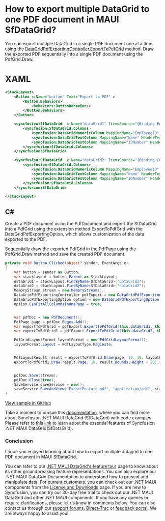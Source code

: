 # How to export multiple DataGrid to one PDF document in MAUI SfDataGrid?    

You can export multiple DataGrid in a single PDF document one at a time using the [DataGridPdfExportingController.ExportToPdfGrid](https://help.syncfusion.com/cr/maui/Syncfusion.Maui.DataGrid.Exporting.DataGridPdfExportingController.html#Syncfusion_Maui_DataGrid_Exporting_DataGridPdfExportingController_ExportToPdfGrid_Syncfusion_Maui_DataGrid_SfDataGrid_Syncfusion_Maui_Data_ICollectionViewAdv_Syncfusion_Maui_DataGrid_Exporting_DataGridPdfExportingOption_Syncfusion_Pdf_PdfDocument_) method. Draw the exported PDF sequentially into a single PDF document using the PdfGrid.Draw.

# XAML

```XML
<StackLayout>
    <Button x:Name="button" Text="Export to PDF" >
        <Button.Behaviors>
            <behaviors:ButtonBehavior/>
        </Button.Behaviors>
    </Button>

    <syncfusion:SfDataGrid  x:Name="dataGrid1" ItemsSource="{Binding Employees}" AutoGenerateColumnsMode="None">
        <syncfusion:SfDataGrid.Columns>
            <syncfusion:DataGridNumericColumn MappingName="EmployeeID" HeaderText="New Employee ID "/>
            <syncfusion:DataGridTextColumn MappingName="Name" HeaderText="New Employee Name "/>
            <syncfusion:DataGridTextColumn MappingName="IDNumber" HeaderText="New ID Number"/>                
        </syncfusion:SfDataGrid.Columns>
    </syncfusion:SfDataGrid>

    <syncfusion:SfDataGrid  x:Name="dataGrid2" ItemsSource="{Binding Employees}" AutoGenerateColumnsMode="None">
        <syncfusion:SfDataGrid.Columns>
            <syncfusion:DataGridNumericColumn MappingName="EmployeeID" HeaderText="Old Employee ID"/>
            <syncfusion:DataGridTextColumn MappingName="Name" HeaderText="Old Name"/>
            <syncfusion:DataGridTextColumn MappingName="IDNumber" HeaderText="Old ID Number"/>
        </syncfusion:SfDataGrid.Columns>
    </syncfusion:SfDataGrid>

</StackLayout>
```

## C#

Create a PDF document using the PdfDocument and export the SfDataGrid into a PdfGrid using the extension method ExportToPdfGrid with the DataGridPdfExportingOption, which allows customization of the data exported to the PDF.

Sequentially draw the exported PdfGrid in the PdfPage using the PdfGrid.Draw method and save the created PDF document.

```C#
private void Button_Clicked(object? sender, EventArgs e)
{
    var button = sender as Button;
    var stackLayout = button.Parent as StackLayout;
    dataGrid1 = stackLayout.FindByName<SfDataGrid>("dataGrid1");
    dataGrid2 = stackLayout.FindByName<SfDataGrid>("dataGrid2");
    MemoryStream stream = new MemoryStream();
    DataGridPdfExportingController pdfExport = new DataGridPdfExportingController();
    DataGridPdfExportingOption option = new DataGridPdfExportingOption();
    option.CanFitAllColumnsInOnePage = true;


    var pdfDoc = new PdfDocument();
    PdfPage page = pdfDoc.Pages.Add();
    var exportToPdfGrid = pdfExport.ExportToPdfGrid(this.dataGrid1, this.dataGrid1.View,option, pdfDoc);
    var exportToPdfGrid1 = pdfExport.ExportToPdfGrid(this.dataGrid2, this.dataGrid2.View, option, pdfDoc);

    PdfGridLayoutFormat layoutFormat = new PdfGridLayoutFormat();
    layoutFormat.Layout = PdfLayoutType.Paginate;


    PdfLayoutResult result = exportToPdfGrid.Draw(page, 10, 10, layoutFormat);
    exportToPdfGrid1.Draw(result.Page, 10, result.Bounds.Height + 20);


    pdfDoc.Save(stream);
    pdfDoc.Close(true);
    SaveService saveService = new();
    saveService.SaveAndView("ExportFeature.pdf", "application/pdf", stream);
}
```

[View sample in GitHub](https://github.com/SyncfusionExamples/How-to-export-multiple-DataGrid-to-one-PDF-document-in-MAUI-SfDataGrid)

Take a moment to pursue this [documentation](https://help.syncfusion.com/maui/datagrid/overview), where you can find more about Syncfusion .NET MAUI DataGrid (SfDataGrid) with code examples.
Please refer to this [link](https://www.syncfusion.com/maui-controls/maui-datagrid) to learn about the essential features of Syncfusion .NET MAUI DataGrid(SfDataGrid).

### Conclusion
I hope you enjoyed learning about how to export multiple datagrid to one PDF document in MAUI SfDataGrid.

You can refer to our [.NET MAUI DataGrid's feature tour](https://www.syncfusion.com/maui-controls/maui-datagrid) page to know about its other groundbreaking feature representations. You can also explore our .NET MAUI DataGrid Documentation to understand how to present and manipulate data.
For current customers, you can check out our .NET MAUI components from the [License and Downloads](https://www.syncfusion.com/account/downloads) page. If you are new to Syncfusion, you can try our 30-day free trial to check out our .NET MAUI DataGrid and other .NET MAUI components.
If you have any queries or require clarifications, please let us know in comments below. You can also contact us through our [support forums](https://www.syncfusion.com/forums), [Direct-Trac](https://support.syncfusion.com/account/login?ReturnUrl=%2Faccount%2Fconnect%2Fauthorize%2Fcallback%3Fclient_id%3Dc54e52f3eb3cde0c3f20474f1bc179ed%26redirect_uri%3Dhttps%253A%252F%252Fsupport.syncfusion.com%252Fagent%252Flogincallback%26response_type%3Dcode%26scope%3Dopenid%2520profile%2520agent.api%2520integration.api%2520offline_access%2520kb.api%26state%3D8db41f98953a4d9ba40407b150ad4cf2%26code_challenge%3DvwHoT64z2h21eP_A9g7JWtr3vp3iPrvSjfh5hN5C7IE%26code_challenge_method%3DS256%26response_mode%3Dquery) or [feedback portal](https://www.syncfusion.com/feedback/maui?control=sfdatagrid). We are always happy to assist you!